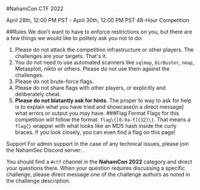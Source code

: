#NahamCon CTF 2022

April 28th, 12:00 PM PST - April 30th, 12:00 PM PST
48-Hour Competition

##Rules
We don't want to have to enforce restrictions on you, but there are a few things we would like to politely ask you not to do:

1. Please do not attack the competition infrastructure or other players. The challenges are your targets. That's it.
1. You do not need to use automated scanners like `sqlmap`, `DirBuster`, `nmap`, Metasploit, nikto or others. Please do not use them against the challenges.
1. Please do not brute-force flags.
1. Please do not share flags with other players, or explicitly and deliberately cheat.
1. **Please do not blatantly ask for hints**. The proper to way to ask for help is to explain what you have tried and showcase(in a direct message) what errors or output you may have.
###Flag Format
Flags for this competition will follow the format: `flag\{[0-9a-f]{32}\}`. That means a ``flag{}`` wrapper with what looks like an MD5 hash inside the curly braces. If you look closely, you can even find a flag on this page!

Support
For admin support in the case of any technical issues, please join the NahamSec Discord server: [](https://discord.com/invite/ucCz7uh).

You should find a `#ctf` channel in the **NahamCon 2022** category and direct your questions there. When your question requires discussing a specific challenge, please direct message one of the challenge authors as noted in the challenge description.
